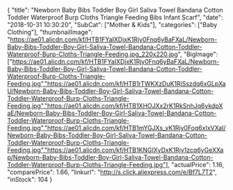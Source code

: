 {
	"title": "Newborn Baby Bibs Toddler Boy Girl Saliva Towel Bandana Cotton Toddler Waterproof Burp Cloths Triangle Feeding Bibs Infant Scarf",
	"date": "2018-10-31 10:30:20",
	"SubCat": ["Mother & Kids"],
	"categories": ["Baby Clothing"],
	"thumbnailImage": "https://ae01.alicdn.com/kf/HTB1FYaIXDjxK1Rjy0Fnq6yBaFXaL/Newborn-Baby-Bibs-Toddler-Boy-Girl-Saliva-Towel-Bandana-Cotton-Toddler-Waterproof-Burp-Cloths-Triangle-Feeding.jpg_220x220.jpg",
	"BigImage": ["https://ae01.alicdn.com/kf/HTB1FYaIXDjxK1Rjy0Fnq6yBaFXaL/Newborn-Baby-Bibs-Toddler-Boy-Girl-Saliva-Towel-Bandana-Cotton-Toddler-Waterproof-Burp-Cloths-Triangle-Feeding.jpg","https://ae01.alicdn.com/kf/HTB1rTWKXzDuK1RjSszdq6xGLpXaU/Newborn-Baby-Bibs-Toddler-Boy-Girl-Saliva-Towel-Bandana-Cotton-Toddler-Waterproof-Burp-Cloths-Triangle-Feeding.jpg","https://ae01.alicdn.com/kf/HTB1XHOJXx2rK1RkSnhJq6ykdpXaE/Newborn-Baby-Bibs-Toddler-Boy-Girl-Saliva-Towel-Bandana-Cotton-Toddler-Waterproof-Burp-Cloths-Triangle-Feeding.jpg","https://ae01.alicdn.com/kf/HTB1mYGJXs_vK1Rjy0Foq6xIxVXaI/Newborn-Baby-Bibs-Toddler-Boy-Girl-Saliva-Towel-Bandana-Cotton-Toddler-Waterproof-Burp-Cloths-Triangle-Feeding.jpg","https://ae01.alicdn.com/kf/HTB1KNGIXyDxK1Rjy1zcq6yGeXXap/Newborn-Baby-Bibs-Toddler-Boy-Girl-Saliva-Towel-Bandana-Cotton-Toddler-Waterproof-Burp-Cloths-Triangle-Feeding.jpg"],
	"actualPrice": 1.16,
	"comparePrice": 1.66,
	"linkurl": "http://s.click.aliexpress.com/e/Bf7L7T2",
	"inStock": 104
}

